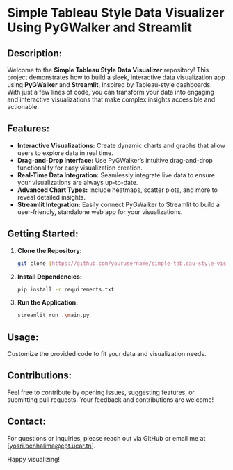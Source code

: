 # Simple Tableau Style Data Visualizer Using PyGWalker and Streamlit

## Description:

Welcome to the **Simple Tableau Style Data Visualizer** repository! This project demonstrates how to build a sleek, interactive data visualization app using **PyGWalker** and **Streamlit**, inspired by Tableau-style dashboards. With just a few lines of code, you can transform your data into engaging and interactive visualizations that make complex insights accessible and actionable.

## Features:
- **Interactive Visualizations:** Create dynamic charts and graphs that allow users to explore data in real time.
- **Drag-and-Drop Interface:** Use PyGWalker’s intuitive drag-and-drop functionality for easy visualization creation.
- **Real-Time Data Integration:** Seamlessly integrate live data to ensure your visualizations are always up-to-date.
- **Advanced Chart Types:** Include heatmaps, scatter plots, and more to reveal detailed insights.
- **Streamlit Integration:** Easily connect PyGWalker to Streamlit to build a user-friendly, standalone web app for your visualizations.

## Getting Started:
1. **Clone the Repository:**
   ```bash
   git clone [https://github.com/yourusername/simple-tableau-style-visualizer.git](https://github.com/Yosri-Ben-Halima/Simple-Tableau-Style-Data-Visualizer-Using-PyGWalker-and-Streamlit)
   ```
2. **Install Dependencies:**
   ```bash
   pip install -r requirements.txt
   ```
3. **Run the Application:**
   ```bash
   streamlit run .\main.py
   ```

## Usage:
Customize the provided code to fit your data and visualization needs.

## Contributions:
Feel free to contribute by opening issues, suggesting features, or submitting pull requests. Your feedback and contributions are welcome!

## Contact:
For questions or inquiries, please reach out via GitHub or email me at [yosri.benhalima@ept.ucar.tn].

Happy visualizing!
